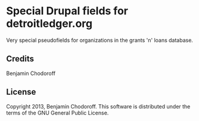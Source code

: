 Special Drupal fields for detroitledger.org
===========================================

Very special pseudofields for organizations in the grants 'n' loans database.

Credits
-------

Benjamin Chodoroff


License
-------

Copyright 2013, Benjamin Chodoroff. This software is distributed under the terms of the GNU General Public License.
